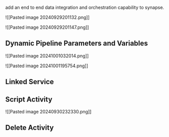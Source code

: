 add an end to end data integration and orchestration capability to synapse.

![[Pasted image 20240929201132.png]]

![[Pasted image 20240929201147.png]]
## Dynamic Pipeline Parameters and Variables
![[Pasted image 20241001032014.png]]

![[Pasted image 20241001195754.png]]


## Linked Service
## Script Activity
  
  ![[Pasted image 20240930232330.png]]

## Delete Activity

